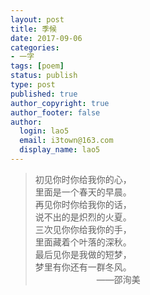 ```yaml
---
layout: post
title: 季候
date: 2017-09-06
categories:
- 一字
tags: [poem]
status: publish
type: post
published: true
author_copyright: true
author_footer: false
author:
  login: lao5
  email: i3town@163.com
  display_name: lao5
---
```


>初见你时你给我你的心，  
里面是一个春天的早晨。  
再见你时你给我你的话，  
说不出的是炽烈的火夏。  
三次见你你给我你的手，  
里面藏着个叶落的深秋。  
最后见你是我做的短梦，  
梦里有你还有一群冬风。   
　　　　　　　——邵洵美